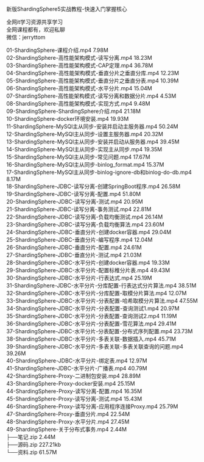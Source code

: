 新版ShardingSphere5实战教程-快速入门掌握核心

全网it学习资源共享学习<br>全网课程都有，欢迎私聊<br>微信：jerryttom<br>

01-ShardingSphere-课程介绍.mp4 7.98M<br> 02-ShardingSphere-高性能架构模式-读写分离.mp4 18.23M<br> 03-ShardingSphere-高性能架构模式-CAP定理.mp4 36.78M<br> 04-ShardingSphere-高性能架构模式-垂直分片之垂直分库.mp4 12.23M<br> 05-ShardingSphere-高性能架构模式-垂直分片之垂直分表.mp4 10.39M<br> 06-ShardingSphere-高性能架构模式-水平分片.mp4 15.04M<br> 07-ShardingSphere-高性能架构模式-读写分离和数据分片.mp4 4.53M<br> 08-ShardingSphere-高性能架构模式-实现方式.mp4 9.48M<br> 09-ShardingSphere-ShardingSphere介绍.mp4 21.18M<br> 10-ShardingSphere-docker环境安装.mp4 19.93M<br> 11-ShardingSphere-MySQl主从同步-安装并启动主服务器.mp4 50.24M<br> 12-ShardingSphere-MySQl主从同步-设置主服务器.mp4 20.32M<br> 13-ShardingSphere-MySQl主从同步-安装并启动从服务器.mp4 39.45M<br> 14-ShardingSphere-MySQl主从同步-实现主从同步.mp4 19.35M<br> 15-ShardingSphere-MySQl主从同步-常见问题.mp4 17.67M<br> 16-ShardingSphere-MySQl主从同步-binlog_format.mp4 15.37M<br> 17-ShardingSphere-MySQl主从同步-binlog-ignore-db和binlog-do-db.mp4 8.17M<br> 18-ShardingSphere-JDBC-读写分离-创建SpringBoot程序.mp4 26.58M<br> 19-ShardingSphere-JDBC-读写分离-配置.mp4 51.80M<br> 20-ShardingSphere-JDBC-读写分离-测试.mp4 20.95M<br> 21-ShardingSphere-JDBC-读写分离-事务测试.mp4 22.81M<br> 22-ShardingSphere-JDBC-读写分离-负载均衡测试.mp4 26.14M<br> 23-ShardingSphere-JDBC-读写分离-负载均衡算法.mp4 23.60M<br> 24-ShardingSphere-JDBC-垂直分片-创建docker容器.mp4 29.04M<br> 25-ShardingSphere-JDBC-垂直分片-编写程序.mp4 12.04M<br> 26-ShardingSphere-JDBC-垂直分片-配置.mp4 24.61M<br> 27-ShardingSphere-JDBC-垂直分片-测试.mp4 21.03M<br> 28-ShardingSphere-JDBC-水平分片-创建docker容器.mp4 19.33M<br> 29-ShardingSphere-JDBC-水平分片-配置标椎分片表.mp4 49.43M<br> 30-ShardingSphere-JDBC-水平分片-行表达式.mp4 25.19M<br> 31-ShardingSphere-JDBC-水平分片-分库配置-行表达式分片算法.mp4 38.51M<br> 32-ShardingSphere-JDBC-水平分片-分库配置-取模分片算法.mp4 12.07M<br> 33-ShardingSphere-JDBC-水平分片-分表配置-哈希取模分片算法.mp4 47.55M<br> 34-ShardingSphere-JDBC-水平分片-分表配置-查询测试1.mp4 20.97M<br> 35-ShardingSphere-JDBC-水平分片-分表配置-查询测试2.mp4 11.19M<br> 36-ShardingSphere-JDBC-水平分片-分表配置-雪花算法.mp4 29.41M<br> 37-ShardingSphere-JDBC-水平分片-分表配置-分布式序列配置.mp4 23.73M<br> 38-ShardingSphere-JDBC-水平分片-多表关联-数据插入.mp4 45.71M<br> 39-ShardingSphere-JDBC-水平分片-多表关联-多表关联查询的问题.mp4 39.26M<br> 40-ShardingSphere-JDBC-水平分片-绑定表.mp4 12.97M<br> 41-ShardingSphere-JDBC-水平分片-广播表.mp4 40.79M<br> 42-ShardingSphere-Proxy-二进制包安装.mp4 28.89M<br> 43-ShardingSphere-Proxy-docker安装.mp4 25.15M<br> 44-ShardingSphere-Proxy-读写分离-配置.mp4 16.35M<br> 45-ShardingSphere-Proxy-读写分离-测试.mp4 15.43M<br> 46-ShardingSphere-Proxy-读写分离-应用程序连接Proxy.mp4 25.79M<br> 47-ShardingSphere-Proxy-垂直分片.mp4 22.54M<br> 48-ShardingSphere-Proxy-水平分片.mp4 27.45M<br> 49-ShardingSphere-关于分布式事务.mp4 2.44M<br> ├──笔记.zip 2.44M<br> ├──源码.zip 227.21kb<br> └──资料.zip 61.57M